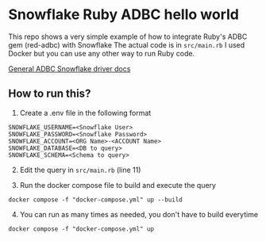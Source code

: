 # Snowflake Ruby ADBC hello world

This repo shows a very simple example of how to integrate Ruby's ADBC gem (red-adbc) with Snowflake
The actual code is in `src/main.rb`
I used Docker but you can use any other way to run Ruby code.

[General ADBC Snowflake driver docs](https://arrow.apache.org/adbc/0.5.1/driver/snowflake.html#uri-format)

## How to run this?

1. Create a .env file in the following format
```
SNOWFLAKE_USERNAME=<Snowflake User>
SNOWFLAKE_PASSWORD=<Snowflake Password>
SNOWFLAKE_ACCOUNT=<ORG Name>-<ACCOUNT Name>
SNOWFLAKE_DATABASE=<DB to query>
SNOWFLAKE_SCHEMA=<Schema to query>
```

2. Edit the query in `src/main.rb` (line 11)

3. Run the docker compose file to build and execute the query
```shell
docker compose -f "docker-compose.yml" up --build
```

4. You can run as many times as needed, you don't have to build everytime
```shell
docker compose -f "docker-compose.yml" up
```
